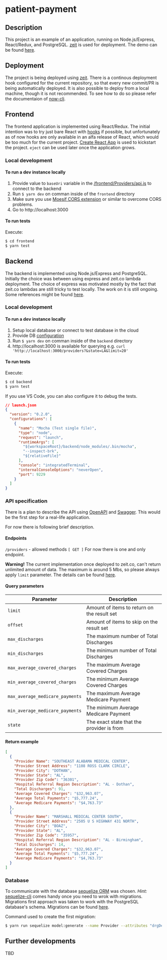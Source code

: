 # patient-payment

## Description

This project is an example of an application, running on Node.js/Express, React/Redux, and PostgreSQL. [zeit](https://zeit.co) is used for deployment.
The demo can be found [here](https://patient-payment-jrj2u9mui.now.sh/).

## Deployment

The project is being deployed using [zeit](https://zeit.co). There is a continous deployment hook configured for the current repository, so that every new commit/PR is being automatically deployed.
It is also possible to deploy from a local machine, though it is not recommended. To see how to do so please refer the documentaion of [now-cli](https://github.com/zeit/now-cli).

## Frontend

The frontend application is implemented using React/Redux.
The initial intention was to try just bare React with [hooks](https://reactjs.org/docs/hooks-intro.html) if possible, but unfortunately as of now hooks are only available in an alfa release of React, which would be too much for the current project.
[Create React App](https://github.com/facebook/create-react-app) is used to kickstart the project. `eject` can be used later once the application grows.

### Local development

#### To run a dev instance locally

1. Provide value to `baseUri` variable in the [/frontend/Providers/api.js](/frontend/Providers/api.js) to connect to the backend
2. Run `$ yarn dev` on comman inside of the `frontend` directory
3. Make sure you use [Moesif CORS extension](https://chrome.google.com/webstore/detail/moesif-origin-cors-change/digfbfaphojjndkpccljibejjbppifbc) or similar to overcome CORS problems.
4. Go to http://localhost:3000

#### To run tests

Execute:
``` bash
$ cd frontend
$ yarn test
```

## Backend

The backend is implemented using Node.js/Express and PostgreSQL.
Initially the choice was between using express and zeit.co lambda deployment.
The choice of express was motivated mostly by the fact that zeit.co lambdas are still tricky to test locally. The work on it is still ongoing. Some references might be found [here](https://spectrum.chat/zeit/micro/how-to-run-now-node-lambda-functions-on-localhost~31ecc494-fa78-4654-bb56-e68b1d5a26b3).

### Local development

#### To run a dev instance locally

1. Setup local database or connect to test database in the cloud
2. Provide DB [configuration](/backend/config/index.js)
3. Run `$ yarn dev` on comman inside of the `backend` directory
4. http://localhost:3000 is available for querying e.g. `curl 'http://localhost:3000/providers?&state=LA&limit=20'`

#### To run tests

Execute:
``` bash
$ cd backend
$ yarn test
```

If you use VS Code, you can also configure it to debug the tests.

``` json
// launch.json
{
  "version": "0.2.0",
  "configurations": [
    {
      "name": "Mocha (Test single file)",
      "type": "node",
      "request": "launch",
      "runtimeArgs": [
        "${workspaceRoot}/backend/node_modules/.bin/mocha",
        "--inspect-brk",
        "${relativeFile}"
      ],
      "console": "integratedTerminal",
      "internalConsoleOptions": "neverOpen",
      "port": 9229
    }
  ]
}
```

### API specification

There is a plan to describe the API using [OpenAPI](https://github.com/OAI/OpenAPI-Specification) and [Swagger](https://editor.swagger.io). This would be the first step for a real-life application.

For now there is following brief description.

#### Endpoints

 `/providers` - allowed methods `[ GET ]`
 For now there is one and only endpoint.  

**Warning!** The current implementation once deployed to zeit.co, can't return unlimited amount of data. The maximum is around 5 Mbs, so please always apply `limit` parameter. The details can be found [here](https://github.com/dmigo/patient-payment/issues/16).

#### Query parameters

| Parameter                       | Description                                |
|---------------------------------|--------------------------------------------|
| `limit`                         | Amount of items to return on the result set|
| `offset`                        | Amount of items to skip on the result set  |
| `max_discharges`                | The maximum number of Total Discharges     |
| `min_discharges`                | The minimum number of Total Discharges     |
| `max_average_covered_charges`   | The maximum Average Covered Charges        |
| `min_average_covered_charges`   | The minimum Average Covered Charges        |
| `max_average_medicare_payments` | The maximum Average Medicare Payment       |
| `min_average_medicare_payments` | The minimum Average Medicare Payment       |
| `state`                         | The exact state that the provider is from  |

#### Return example

``` json
[
  {
    "Provider Name": "SOUTHEAST ALABAMA MEDICAL CENTER",
    "Provider Street Address": "1108 ROSS CLARK CIRCLE",
    "Provider City": "DOTHAN",
    "Provider State": "AL",
    "Provider Zip Code": "36301",
    "Hospital Referral Region Description": "AL - Dothan",
    "Total Discharges": 91,
    "Average Covered Charges": "$32,963.07",
    "Average Total Payments": "$5,777.24",
    "Average Medicare Payments": "$4,763.73"
  },
  {
    "Provider Name": "MARSHALL MEDICAL CENTER SOUTH",
    "Provider Street Address": "2505 U S HIGHWAY 431 NORTH",
    "Provider City": "BOAZ",
    "Provider State": "AL",
    "Provider Zip Code": "35957",
    "Hospital Referral Region Description": "AL - Birmingham",
    "Total Discharges": 14,
    "Average Covered Charges": "$32,963.07",
    "Average Total Payments": "$5,777.24",
    "Average Medicare Payments": "$4,763.73"
  }
]
```

### Database

To communicate with the database [sequelize ORM](http://docs.sequelizejs.com/) was chosen.
*Hint:* [sequelize-cli](https://github.com/sequelize/cli) comes handy once you need to wrok with migrations.
Migrations first approach was taken to work with the PostgreSQL database's schema. Migrations can be found [here](/backend/db/migrations).

Command used to create the first migration:

``` bash
$ yarn run sequelize model:generate --name Provider --attributes "drgDefinition:string,providerId:string,providerName:string,providerStreetAddress:string,providerCity:string,providerState:string,providerZipCode:string,hospitalReferralRegionDescription:string,totalDischarges:integer,averageCoveredCharges:decimal,averageTotalPayments:decimal,averageMedicarePayments:decimal"
```

## Further developments

TBD
